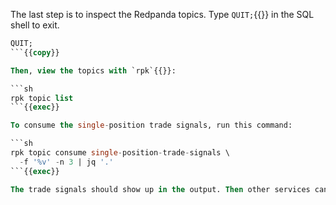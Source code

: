 The last step is to inspect the Redpanda topics. Type `QUIT;`{{}} in the SQL shell to exit.

```sql
QUIT;
```{{copy}}

Then, view the topics with `rpk`{{}}:

```sh
rpk topic list
```{{exec}}

To consume the single-position trade signals, run this command:

```sh
rpk topic consume single-position-trade-signals \
  -f '%v' -n 3 | jq '.'
```{{exec}}

The trade signals should show up in the output. Then other services can use these signals to distribute the event, or  create notifications as needed. 